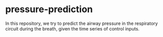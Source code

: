 # pressure-prediction
In this repository, we try to predict the airway pressure in the respiratory circuit during the breath, given the time series of control inputs.
